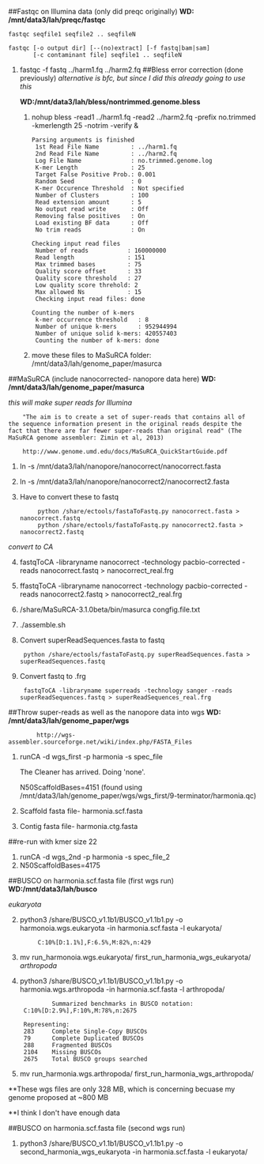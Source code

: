 ##Fastqc on Illumina data (only did preqc originally)
**WD: /mnt/data3/lah/preqc/fastqc**

	fastqc seqfile1 seqfile2 .. seqfileN

    fastqc [-o output dir] [--(no)extract] [-f fastq|bam|sam] 
           [-c contaminant file] seqfile1 .. seqfileN
1. fastqc -f fastq ../harm1.fq ../harm2.fq 
##Bless error correction (done previously) 
	*alternative is bfc, but since I did this already going to use this*
	
	**WD:/mnt/data3/lah/bless/nontrimmed.genome.bless**
	
	1.  nohup bless -read1 ../harm1.fq -read2 ../harm2.fq -prefix no.trimmed -kmerlength 25 -notrim -verify &
		
		
			Parsing arguments is finished
    		 1st Read File Name         : ../harm1.fq
   	  		 2nd Read File Name         : ../harm2.fq
    		 Log File Name              : no.trimmed.genome.log
   			 K-mer Length               : 25
     		 Target False Positive Prob.: 0.001
     		 Random Seed                : 0
    		 K-mer Occurence Threshold  : Not specified
    		 Number of Clusters         : 100
    		 Read extension amount      : 5
    		 No output read write       : Off
    		 Removing false positives   : On
    		 Load existing BF data      : Off
    		 No trim reads              : On

			Checking input read files
    		 Number of reads           : 160000000
    		 Read length               : 151
     		 Max trimmed bases         : 75
   	 		 Quality score offset      : 33
   	 		 Quality score threshold   : 27
     		 Low quality score threhold: 2
     		 Max allowed Ns            : 15
   	 		 Checking input read files: done

			Counting the number of k-mers
    		 k-mer occurrence threshold   : 8
    		 Number of unique k-mers      : 952944994
    		 Number of unique solid k-mers: 420557403
    		 Counting the number of k-mers: done

	2. move these files to MaSuRCA folder: /mnt/data3/lah/genome_paper/masurca
		
##MaSuRCA (include nanocorrected- nanopore data here)
**WD: /mnt/data3/lah/genome_paper/masurca**

*this will make super reads for Illumina*

		"The aim is to create a set of super-reads that contains all of the sequence information present in the original reads despite the fact that there are far fewer super-reads than original read" (The MaSuRCA genome assembler: Zimin et al, 2013)
		
		http://www.genome.umd.edu/docs/MaSuRCA_QuickStartGuide.pdf
		
1. ln -s /mnt/data3/lah/nanopore/nanocorrect/nanocorrect.fasta
2. ln -s /mnt/data3/lah/nanopore/nanocorrect2/nanocorrect2.fasta
3. Have to convert these to fastq

			python /share/ectools/fastaToFastq.py nanocorrect.fasta > nanocorrect.fastq
			python /share/ectools/fastaToFastq.py nanocorrect2.fasta > nanocorrect2.fastq

*convert to CA*
			
4. fastqToCA -libraryname nanocorrect -technology pacbio-corrected -reads nanocorrect.fastq > nanocorrect_real.frg
5. ffastqToCA -libraryname nanocorrect -technology pacbio-corrected -reads nanocorrect2.fastq > nanocorrect2_real.frg	
6. /share/MaSuRCA-3.1.0beta/bin/masurca congfig.file.txt
7. ./assemble.sh
8. Convert superReadSequences.fasta to fastq

		python /share/ectools/fastaToFastq.py superReadSequences.fasta > superReadSequences.fastq
9. Convert fastq to .frg
	 	
	 	fastqToCA -libraryname superreads -technology sanger -reads superReadSequences.fastq > superReadSequences_real.frg

##Throw super-reads as well as the nanopore data into wgs
**WD: /mnt/data3/lah/genome_paper/wgs**

			http://wgs-assembler.sourceforge.net/wiki/index.php/FASTA_Files
			
			
1. runCA -d wgs_first -p harmonia -s spec_file

	The Cleaner has arrived.  Doing 'none'.
	
	N50ScaffoldBases=4151 (found using /mnt/data3/lah/genome_paper/wgs/wgs_first/9-terminator/harmonia.qc)
2. Scaffold fasta file- harmonia.scf.fasta
3. Contig fasta file- harmonia.ctg.fasta

##re-run with kmer size 22
1. runCA -d wgs_2nd -p harmonia -s spec_file_2
2. N50ScaffoldBases=4175


##BUSCO on harmonia.scf.fasta file (first wgs run)
**WD:/mnt/data3/lah/busco**

*eukaryota*

2. python3 /share/BUSCO_v1.1b1/BUSCO_v1.1b1.py -o harmonoia.wgs.eukaryota -in harmonia.scf.fasta -l eukaryota/

			C:10%[D:1.1%],F:6.5%,M:82%,n:429
3. mv run_harmonoia.wgs.eukaryota/ first_run_harmonia_wgs_eukaryota/	
*arthropoda*
1. python3 /share/BUSCO_v1.1b1/BUSCO_v1.1b1.py -o harmonia.wgs.arthropoda -in harmonia.scf.fasta -l arthropoda/

				Summarized benchmarks in BUSCO notation:
        C:10%[D:2.9%],F:10%,M:78%,n:2675

		Representing:
        283     Complete Single-Copy BUSCOs
        79      Complete Duplicated BUSCOs
        288     Fragmented BUSCOs
        2104    Missing BUSCOs
        2675    Total BUSCO groups searched		
2.  mv run_harmonia.wgs.arthropoda/ first_run_harmonia_wgs_arthropoda/

   
      
**These wgs files are only 328 MB, which is concerning becuase my genome proposed at ~800 MB 

**I think I don't have enough data 

##BUSCO on harmonia.scf.fasta file (second wgs run)	
1. python3 /share/BUSCO_v1.1b1/BUSCO_v1.1b1.py -o second_harmonia_wgs_eukaryota -in harmonia.scf.fasta -l eukaryota/